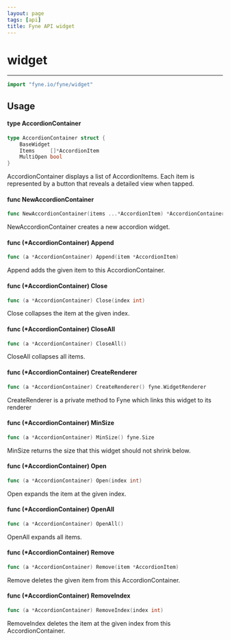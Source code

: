 ```yaml
---
layout: page
tags: [api]
title: Fyne API widget
---
```


# widget
---
```go
import "fyne.io/fyne/widget"
```

## Usage

#### type AccordionContainer

```go
type AccordionContainer struct {
	BaseWidget
	Items     []*AccordionItem
	MultiOpen bool
}
```

AccordionContainer displays a list of AccordionItems. Each item is represented by a button that reveals a detailed view when tapped.

#### func  NewAccordionContainer

```go
func NewAccordionContainer(items ...*AccordionItem) *AccordionContainer
```
NewAccordionContainer creates a new accordion widget.

#### func (*AccordionContainer) Append

```go
func (a *AccordionContainer) Append(item *AccordionItem)
```
Append adds the given item to this AccordionContainer.

#### func (*AccordionContainer) Close

```go
func (a *AccordionContainer) Close(index int)
```
Close collapses the item at the given index.

#### func (*AccordionContainer) CloseAll

```go
func (a *AccordionContainer) CloseAll()
```
CloseAll collapses all items.

#### func (*AccordionContainer) CreateRenderer

```go
func (a *AccordionContainer) CreateRenderer() fyne.WidgetRenderer
```
CreateRenderer is a private method to Fyne which links this widget to its renderer

#### func (*AccordionContainer) MinSize

```go
func (a *AccordionContainer) MinSize() fyne.Size
```
MinSize returns the size that this widget should not shrink below.

#### func (*AccordionContainer) Open

```go
func (a *AccordionContainer) Open(index int)
```
Open expands the item at the given index.

#### func (*AccordionContainer) OpenAll

```go
func (a *AccordionContainer) OpenAll()
```
OpenAll expands all items.

#### func (*AccordionContainer) Remove

```go
func (a *AccordionContainer) Remove(item *AccordionItem)
```
Remove deletes the given item from this AccordionContainer.

#### func (*AccordionContainer) RemoveIndex

```go
func (a *AccordionContainer) RemoveIndex(index int)
```
RemoveIndex deletes the item at the given index from this AccordionContainer.
